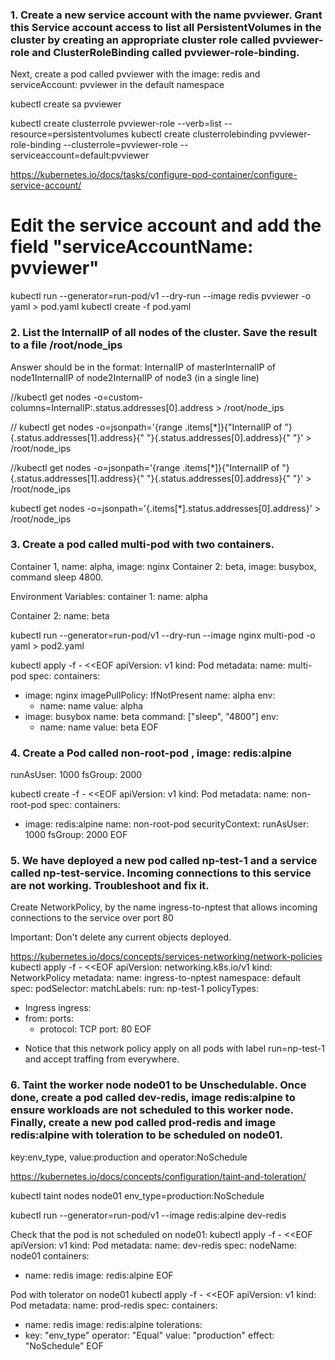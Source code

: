 ### 1. Create a new service account with the name pvviewer. Grant this Service account access to list all PersistentVolumes in the cluster by creating an appropriate cluster role called pvviewer-role and ClusterRoleBinding called pvviewer-role-binding.
Next, create a pod called pvviewer with the image: redis and serviceAccount: pvviewer in the default namespace

kubectl create sa pvviewer

kubectl create clusterrole pvviewer-role --verb=list --resource=persistentvolumes
kubectl create clusterrolebinding pvviewer-role-binding --clusterrole=pvviewer-role --serviceaccount=default:pvviewer

https://kubernetes.io/docs/tasks/configure-pod-container/configure-service-account/
# Edit the service account and add the field "serviceAccountName: pvviewer"
kubectl run --generator=run-pod/v1 --dry-run --image redis pvviewer -o yaml > pod.yaml
kubectl create -f pod.yaml



### 2. List the InternalIP of all nodes of the cluster. Save the result to a file /root/node_ips
Answer should be in the format: InternalIP of master<space>InternalIP of node1<space>InternalIP of node2<space>InternalIP of node3 (in a single line)


//kubectl get nodes -o=custom-columns=InternalIP:.status.addresses[0].address > /root/node_ips


// kubectl get nodes -o=jsonpath='{range .items[*]}{"InternalIP of "}{.status.addresses[1].address}{" "}{.status.addresses[0].address}{" "}' > /root/node_ips

//kubectl get nodes -o=jsonpath='{range .items[*]}{"InternalIP of "}{.status.addresses[1].address}{" "}{.status.addresses[0].address}{" "}' > /root/node_ips

kubectl get nodes -o=jsonpath='{.items[*].status.addresses[0].address}' > /root/node_ips

### 3. Create a pod called multi-pod with two containers.
Container 1, name: alpha, image: nginx
Container 2: beta, image: busybox, command sleep 4800.

Environment Variables:
container 1:
name: alpha

Container 2:
name: beta


kubectl run --generator=run-pod/v1 --dry-run --image nginx multi-pod -o yaml > pod2.yaml

kubectl apply -f - <<EOF
apiVersion: v1
kind: Pod
metadata:
  name: multi-pod
spec:
  containers:
  - image: nginx
    imagePullPolicy: IfNotPresent
    name: alpha
    env:
      - name: name
        value: alpha
  - image: busybox
    name: beta
    command: ["sleep", "4800"]
    env:
      - name: name
        value: beta
EOF


### 4. Create a Pod called non-root-pod , image: redis:alpine
runAsUser: 1000
fsGroup: 2000


kubectl create -f - <<EOF
apiVersion: v1
kind: Pod
metadata:
  name: non-root-pod
spec:
  containers:
  - image: redis:alpine
    name: non-root-pod
  securityContext:
    runAsUser: 1000
    fsGroup: 2000
EOF


### 5. We have deployed a new pod called np-test-1 and a service called np-test-service. Incoming connections to this service are not working. Troubleshoot and fix it.
Create NetworkPolicy, by the name ingress-to-nptest that allows incoming connections to the service over port 80


Important: Don't delete any current objects deployed.


https://kubernetes.io/docs/concepts/services-networking/network-policies
kubectl apply -f - <<EOF
apiVersion: networking.k8s.io/v1
kind: NetworkPolicy
metadata:
  name: ingress-to-nptest
  namespace: default
spec:
  podSelector:
    matchLabels:
      run: np-test-1
  policyTypes:
  - Ingress
  ingress:
  - from:
    ports:
    - protocol: TCP
      port: 80
EOF

* Notice that this network policy apply on all pods with label run=np-test-1 and accept traffing from everywhere.


### 6. Taint the worker node node01 to be Unschedulable. Once done, create a pod called dev-redis, image redis:alpine to ensure workloads are not scheduled to this worker node. Finally, create a new pod called prod-redis and image redis:alpine with toleration to be scheduled on node01.


key:env_type, value:production and operator:NoSchedule


https://kubernetes.io/docs/concepts/configuration/taint-and-toleration/


kubectl taint nodes node01 env_type=production:NoSchedule

kubectl run --generator=run-pod/v1 --image redis:alpine dev-redis

Check that the pod is not scheduled on node01:
kubectl apply -f - <<EOF
apiVersion: v1
kind: Pod
metadata:
  name: dev-redis
spec:
  nodeName: node01
  containers:
  - name: redis
    image: redis:alpine
EOF

Pod with tolerator on node01
kubectl apply -f - <<EOF
apiVersion: v1
kind: Pod
metadata:
  name: prod-redis
spec:
  containers:
  - name: redis
    image: redis:alpine
  tolerations:
  - key: "env_type"
    operator: "Equal"
    value: "production"
    effect: "NoSchedule"
EOF
